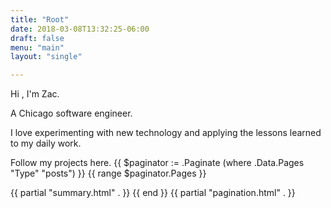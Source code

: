 ```yaml
---
title: "Root"
date: 2018-03-08T13:32:25-06:00
draft: false
menu: "main"
layout: "single"

---
```


Hi , I'm Zac.

A Chicago software engineer.

I love experimenting with new technology and applying the lessons learned to my daily work.

Follow my projects here.
{{ $paginator := .Paginate (where .Data.Pages "Type" "posts") }}
{{ range $paginator.Pages }}

  {{ partial "summary.html" . }}
{{ end }}
{{ partial "pagination.html" . }}

